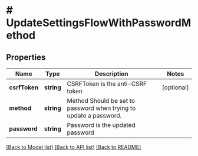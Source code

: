 # # UpdateSettingsFlowWithPasswordMethod

## Properties

Name | Type | Description | Notes
------------ | ------------- | ------------- | -------------
**csrfToken** | **string** | CSRFToken is the anti-CSRF token | [optional]
**method** | **string** | Method  Should be set to password when trying to update a password. |
**password** | **string** | Password is the updated password |

[[Back to Model list]](../../README.md#models) [[Back to API list]](../../README.md#endpoints) [[Back to README]](../../README.md)
